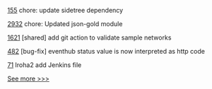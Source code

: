 
[155](https://github.com/hyperledger/aries-framework-go-ext/pull/155) chore: update sidetree dependency

[2932](https://github.com/hyperledger/aries-framework-go/pull/2932) chore: Updated json-gold module

[1621](https://github.com/hyperledger-labs/blockchain-automation-framework/pull/1621) [shared] add git action to validate sample networks

[482](https://github.com/hyperledger/fabric-sdk-node/pull/482) [bug-fix] eventhub status value is now interpreted as http code

[71](https://github.com/hyperledger/iroha-javascript/pull/71) Iroha2 add Jenkins file


[See more >>>](https://start-here.hyperledger.org/pull-requests)
